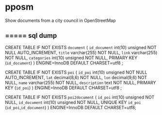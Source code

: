 pposm
=====

Show documents from a city council in OpenStreetMap

=====
sql dump
-----
CREATE TABLE IF NOT EXISTS `document` (
  `id_document` int(10) unsigned NOT NULL AUTO_INCREMENT,
  `title` varchar(255) NOT NULL,
  `link` varchar(255) NOT NULL,
  `categories` int(10) unsigned NOT NULL,
  PRIMARY KEY (`id_document`)
) ENGINE=InnoDB  DEFAULT CHARSET=utf8 ;

CREATE TABLE IF NOT EXISTS `poi` (
  `id_poi` int(10) unsigned NOT NULL AUTO_INCREMENT,
  `lat` decimal(8,6) NOT NULL,
  `lon` decimal(9,6) NOT NULL,
  `name` varchar(255) NOT NULL,
  `description` text NOT NULL,
  PRIMARY KEY (`id_poi`)
) ENGINE=InnoDB  DEFAULT CHARSET=utf8 ;

CREATE TABLE IF NOT EXISTS `poi2document` (
  `id_poi` int(10) unsigned NOT NULL,
  `id_document` int(10) unsigned NOT NULL,
  UNIQUE KEY `id_poi` (`id_poi`,`id_document`)
) ENGINE=InnoDB DEFAULT CHARSET=utf8;
